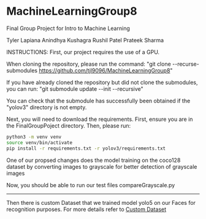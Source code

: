 # MachineLearningGroup8
Final Group Project for Intro to Machine Learning

Tyler Lapiana
Anindhya Kushagra
Rushil Patel
Prateek Sharma

INSTRUCTIONS:
First, our project requires the use of a GPU.

When cloning the repository, please run the command: "git clone --recurse-submodules https://github.com/tjl9096/MachineLearningGroup8"

If you have already cloned the repository but did not clone the submodules, you can run: "git submodule update --init --recursive"

You can check that the submodule has successfully been obtained if the "yolov3" directory is not empty. 

Next, you will need to download the requirements. First, ensure you are in the FinalGroupPoject directory. Then, please run: 
```bash 
python3 -m venv venv
source venv/bin/activate
pip install -r requirements.txt -r yolov3/requirements.txt
```
One of our propsed changes does the model training on the coco128 dataset by converting images to grayscale for better detection of grayscale images

Now, you should be able to run our test files compareGrayscale.py

---

Then there is custom Dataset that we trained model yolo5 on our Faces for recognition purposes. For more details refer to [Custom Dataset](FacialRecognition/README.md)
